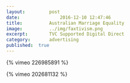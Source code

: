 ```yaml
---
layout:			post
date:				2016-12-10 12:47:46
title:			Australian Marriage Equality
image:			../img/faxtivism.png
excerpt:		TVC Supported Digital Direct
category:		advertising
published:	true
---
```

{% vimeo 226985891 %}

{% vimeo 202681132 %}






